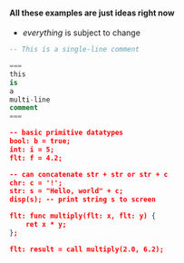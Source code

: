 #### All these examples are just ideas right now
- *everything* is subject to change


```sql
-- This is a single-line comment

===
this
is
a
multi-line
comment
===
```

```json
-- basic primitive datatypes
bool: b = true;
int: i = 5;
flt: f = 4.2;

-- can concatenate str + str or str + c
chr: c = '!';
str: s = "Hello, world" + c;
disp(s); -- print string s to screen
```

```json
flt: func multiply(flt: x, flt: y) {
	ret x * y;
};

flt: result = call multiply(2.0, 6.2);
```
